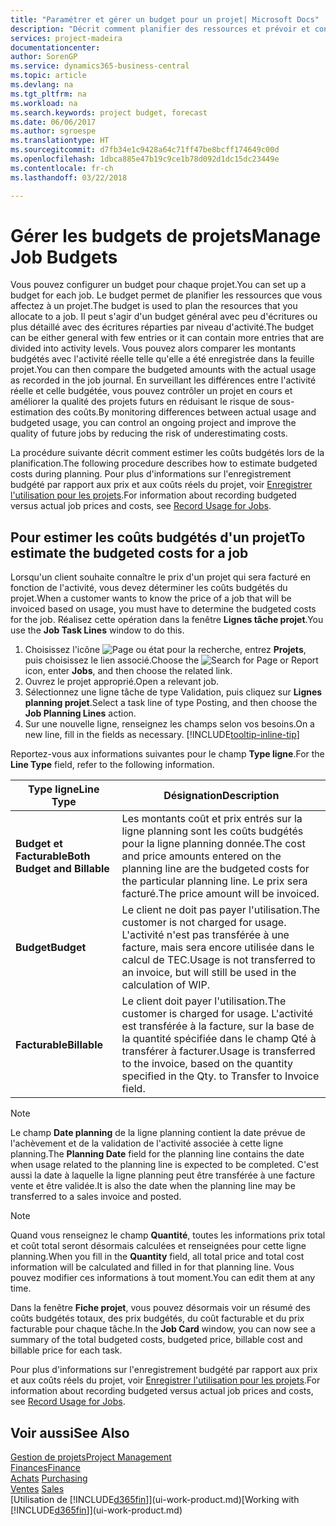```yaml
---
title: "Paramétrer et gérer un budget pour un projet| Microsoft Docs"
description: "Décrit comment planifier des ressources et prévoir et contrôler les coûts d'un projet en définissant un budget pour chaque projet."
services: project-madeira
documentationcenter: 
author: SorenGP
ms.service: dynamics365-business-central
ms.topic: article
ms.devlang: na
ms.tgt_pltfrm: na
ms.workload: na
ms.search.keywords: project budget, forecast
ms.date: 06/06/2017
ms.author: sgroespe
ms.translationtype: HT
ms.sourcegitcommit: d7fb34e1c9428a64c71ff47be8bcff174649c00d
ms.openlocfilehash: 1dbca885e47b19c9ce1b78d092d1dc15dc23449e
ms.contentlocale: fr-ch
ms.lasthandoff: 03/22/2018

---
```

# <a name="manage-job-budgets"></a><span data-ttu-id="2fc95-103">Gérer les budgets de projets</span><span class="sxs-lookup"><span data-stu-id="2fc95-103">Manage Job Budgets</span></span>
<span data-ttu-id="2fc95-104">Vous pouvez configurer un budget pour chaque projet.</span><span class="sxs-lookup"><span data-stu-id="2fc95-104">You can set up a budget for each job.</span></span> <span data-ttu-id="2fc95-105">Le budget permet de planifier les ressources que vous affectez à un projet.</span><span class="sxs-lookup"><span data-stu-id="2fc95-105">The budget is used to plan the resources that you allocate to a job.</span></span> <span data-ttu-id="2fc95-106">Il peut s'agir d'un budget général avec peu d'écritures ou plus détaillé avec des écritures réparties par niveau d'activité.</span><span class="sxs-lookup"><span data-stu-id="2fc95-106">The budget can be either general with few entries or it can contain more entries that are divided into activity levels.</span></span> <span data-ttu-id="2fc95-107">Vous pouvez alors comparer les montants budgétés avec l'activité réelle telle qu'elle a été enregistrée dans la feuille projet.</span><span class="sxs-lookup"><span data-stu-id="2fc95-107">You can then compare the budgeted amounts with the actual usage as recorded in the job journal.</span></span> <span data-ttu-id="2fc95-108">En surveillant les différences entre l'activité réelle et celle budgétée, vous pouvez contrôler un projet en cours et améliorer la qualité des projets futurs en réduisant le risque de sous-estimation des coûts.</span><span class="sxs-lookup"><span data-stu-id="2fc95-108">By monitoring differences between actual usage and budgeted usage, you can control an ongoing project and improve the quality of future jobs by reducing the risk of underestimating costs.</span></span>

<span data-ttu-id="2fc95-109">La procédure suivante décrit comment estimer les coûts budgétés lors de la planification.</span><span class="sxs-lookup"><span data-stu-id="2fc95-109">The following procedure describes how to estimate budgeted costs during planning.</span></span> <span data-ttu-id="2fc95-110">Pour plus d'informations sur l'enregistrement budgété par rapport aux prix et aux coûts réels du projet, voir [Enregistrer l'utilisation pour les projets](projects-how-record-job-usage.md).</span><span class="sxs-lookup"><span data-stu-id="2fc95-110">For information about recording budgeted versus actual job prices and costs, see [Record Usage for Jobs](projects-how-record-job-usage.md).</span></span>  

## <a name="JobBudgetCosts"></a> <span data-ttu-id="2fc95-111">Pour estimer les coûts budgétés d'un projet</span><span class="sxs-lookup"><span data-stu-id="2fc95-111">To estimate the budgeted costs for a job</span></span>
<span data-ttu-id="2fc95-112">Lorsqu'un client souhaite connaître le prix d'un projet qui sera facturé en fonction de l'activité, vous devez déterminer les coûts budgétés du projet.</span><span class="sxs-lookup"><span data-stu-id="2fc95-112">When a customer wants to know the price of a job that will be invoiced based on usage, you must have to determine the budgeted costs for the job.</span></span> <span data-ttu-id="2fc95-113">Réalisez cette opération dans la fenêtre **Lignes tâche projet**.</span><span class="sxs-lookup"><span data-stu-id="2fc95-113">You use the **Job Task Lines** window to do this.</span></span>

1. <span data-ttu-id="2fc95-114">Choisissez l'icône ![Page ou état pour la recherche](media/ui-search/search_small.png "Page ou état pour la recherche"), entrez **Projets**, puis choisissez le lien associé.</span><span class="sxs-lookup"><span data-stu-id="2fc95-114">Choose the ![Search for Page or Report](media/ui-search/search_small.png "Search for Page or Report icon") icon, enter **Jobs**, and then choose the related link.</span></span>  
2. <span data-ttu-id="2fc95-115">Ouvrez le projet approprié.</span><span class="sxs-lookup"><span data-stu-id="2fc95-115">Open a relevant job.</span></span>
3. <span data-ttu-id="2fc95-116">Sélectionnez une ligne tâche de type Validation, puis cliquez sur **Lignes planning projet**.</span><span class="sxs-lookup"><span data-stu-id="2fc95-116">Select a task line of type Posting, and then choose the **Job Planning Lines** action.</span></span>
4. <span data-ttu-id="2fc95-117">Sur une nouvelle ligne, renseignez les champs selon vos besoins.</span><span class="sxs-lookup"><span data-stu-id="2fc95-117">On a new line, fill in the fields as necessary.</span></span> [!INCLUDE[tooltip-inline-tip](includes/tooltip-inline-tip_md.md)]   

<span data-ttu-id="2fc95-118">Reportez-vous aux informations suivantes pour le champ **Type ligne**.</span><span class="sxs-lookup"><span data-stu-id="2fc95-118">For the **Line Type** field, refer to the following information.</span></span>  

| <span data-ttu-id="2fc95-119">Type ligne</span><span class="sxs-lookup"><span data-stu-id="2fc95-119">Line Type</span></span> | <span data-ttu-id="2fc95-120">Désignation</span><span class="sxs-lookup"><span data-stu-id="2fc95-120">Description</span></span> |
| --- | --- |
| <span data-ttu-id="2fc95-121">**Budget et Facturable**</span><span class="sxs-lookup"><span data-stu-id="2fc95-121">**Both Budget and Billable**</span></span> |<span data-ttu-id="2fc95-122">Les montants coût et prix entrés sur la ligne planning sont les coûts budgétés pour la ligne planning donnée.</span><span class="sxs-lookup"><span data-stu-id="2fc95-122">The cost and price amounts entered on the planning line are the budgeted costs for the particular planning line.</span></span> <span data-ttu-id="2fc95-123">Le prix sera facturé.</span><span class="sxs-lookup"><span data-stu-id="2fc95-123">The price amount will be invoiced.</span></span> |
| <span data-ttu-id="2fc95-124">**Budget**</span><span class="sxs-lookup"><span data-stu-id="2fc95-124">**Budget**</span></span> |<span data-ttu-id="2fc95-125">Le client ne doit pas payer l'utilisation.</span><span class="sxs-lookup"><span data-stu-id="2fc95-125">The customer is not charged for usage.</span></span> <span data-ttu-id="2fc95-126">L'activité n'est pas transférée à une facture, mais sera encore utilisée dans le calcul de TEC.</span><span class="sxs-lookup"><span data-stu-id="2fc95-126">Usage is not transferred to an invoice, but will still be used in the calculation of WIP.</span></span> |
| <span data-ttu-id="2fc95-127">**Facturable**</span><span class="sxs-lookup"><span data-stu-id="2fc95-127">**Billable**</span></span> |<span data-ttu-id="2fc95-128">Le client doit payer l'utilisation.</span><span class="sxs-lookup"><span data-stu-id="2fc95-128">The customer is charged for usage.</span></span> <span data-ttu-id="2fc95-129">L'activité est transférée à la facture, sur la base de la quantité spécifiée dans le champ Qté à transférer à facturer.</span><span class="sxs-lookup"><span data-stu-id="2fc95-129">Usage is transferred to the invoice, based on the quantity specified in the Qty. to Transfer to Invoice field.</span></span> |

> [!NOTE]  
>   <span data-ttu-id="2fc95-130">Le champ **Date planning** de la ligne planning contient la date prévue de l'achèvement et de la validation de l'activité associée à cette ligne planning.</span><span class="sxs-lookup"><span data-stu-id="2fc95-130">The **Planning Date** field for the planning line contains the date when usage related to the planning line is expected to be completed.</span></span> <span data-ttu-id="2fc95-131">C'est aussi la date à laquelle la ligne planning peut être transférée à une facture vente et être validée.</span><span class="sxs-lookup"><span data-stu-id="2fc95-131">It is also the date when the planning line may be transferred to a sales invoice and posted.</span></span>  

> [!NOTE]  
>   <span data-ttu-id="2fc95-132">Quand vous renseignez le champ **Quantité**, toutes les informations prix total et coût total seront désormais calculées et renseignées pour cette ligne planning.</span><span class="sxs-lookup"><span data-stu-id="2fc95-132">When you fill in the **Quantity** field, all total price and total cost information will be calculated and filled in for that planning line.</span></span> <span data-ttu-id="2fc95-133">Vous pouvez modifier ces informations à tout moment.</span><span class="sxs-lookup"><span data-stu-id="2fc95-133">You can edit them at any time.</span></span>

<span data-ttu-id="2fc95-134">Dans la fenêtre **Fiche projet**, vous pouvez désormais voir un résumé des coûts budgétés totaux, des prix budgétés, du coût facturable et du prix facturable pour chaque tâche.</span><span class="sxs-lookup"><span data-stu-id="2fc95-134">In the **Job Card** window, you can now see a summary of the total budgeted costs, budgeted price, billable cost and billable price for each task.</span></span>

<span data-ttu-id="2fc95-135">Pour plus d'informations sur l'enregistrement budgété par rapport aux prix et aux coûts réels du projet, voir [Enregistrer l'utilisation pour les projets](projects-how-record-job-usage.md).</span><span class="sxs-lookup"><span data-stu-id="2fc95-135">For information about recording budgeted versus actual job prices and costs, see [Record Usage for Jobs](projects-how-record-job-usage.md).</span></span>

## <a name="see-also"></a><span data-ttu-id="2fc95-136">Voir aussi</span><span class="sxs-lookup"><span data-stu-id="2fc95-136">See Also</span></span>
[<span data-ttu-id="2fc95-137">Gestion de projets</span><span class="sxs-lookup"><span data-stu-id="2fc95-137">Project Management</span></span>](projects-manage-projects.md)  
[<span data-ttu-id="2fc95-138">Finances</span><span class="sxs-lookup"><span data-stu-id="2fc95-138">Finance</span></span>](finance.md)  
<span data-ttu-id="2fc95-139">[Achats](purchasing-manage-purchasing.md)       </span><span class="sxs-lookup"><span data-stu-id="2fc95-139">[Purchasing](purchasing-manage-purchasing.md)       </span></span>  
<span data-ttu-id="2fc95-140">[Ventes](sales-manage-sales.md)    </span><span class="sxs-lookup"><span data-stu-id="2fc95-140">[Sales](sales-manage-sales.md)    </span></span>  
<span data-ttu-id="2fc95-141">[Utilisation de [!INCLUDE[d365fin](includes/d365fin_md.md)]](ui-work-product.md)</span><span class="sxs-lookup"><span data-stu-id="2fc95-141">[Working with [!INCLUDE[d365fin](includes/d365fin_md.md)]](ui-work-product.md)</span></span>  

